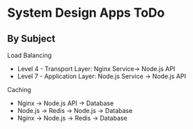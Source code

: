 # System Design Apps ToDo
## By Subject
Load Balancing
- Level 4 - Transport Layer: Nginx Service-> Node.js API
- Level 7 - Application Layer: Node.js Service -> Node.js API

Caching
- Nginx -> Node.js API -> Database
- Node.js -> Redis
          -> Node.js -> Database
- Nginx -> Node.js -> Redis
                   -> Database